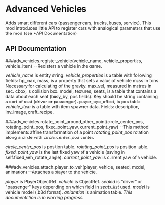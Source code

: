 # Advanced Vehicles
Adds smart different cars (passenger cars, trucks, buses, service). This mod introduces little API to register cars with analogical parameters that use the mod (see *API Documentation)

## API Documentation
###adv_vehicles.register_vehicle(vehicle_name, vehicle_properties, vehicle_item)
--Registers a vehicle in the game.

*vehicle_name* is entity string.
*vehicle_properties* is a table with following fields:
     hp_max,
     mass,   is a property that sets a value of vehicle mass in tons. Necessary for calculating of the gravity.
     max_vel,  measured in metres in sec.
     cbox,  is collision box.
     model,
     textures,
     seats, is a table that contains a data about each seat (busy_by, pos fields). Key should be string containing a sort of seat (driver or passenger).
     player_eye_offset, is pos table
*vehicle_item* is a table with item spawner data. Fields: description, inv_image, craft_recipe.

###adv_vehicles.rotate_point_around_other_point(circle_center_pos, rotating_point_pos, fixed_point_yaw, current_point_yaw)
--This method implements affine transformation of a point *rotating_point_pos* rotation along a circle with *circle_center_pos* center.

*circle_center_pos* is position table.
*rotating_point_pos* is position table.
*fixed_point_yaw* is the last fixed yaw of a vehicle (saving in self.fixed_veh_rotate_angle).
*current_point_yaw* is current yaw of a vehicle.

###adv_vehicles.attach_player_to_veh(player, vehicle, seated, model, animation)
--Attaches a player to the vehicle.

*player* is PlayerObjectRef.
*vehicle* is ObjectRef.
*seated* is "driver" or "passenger" keys depending on which field in *seats_list* used.
*model* is vehicle model (.b3d format).
*aniamtion* is animation table.
*This documentation is in working progress.*
     
     
